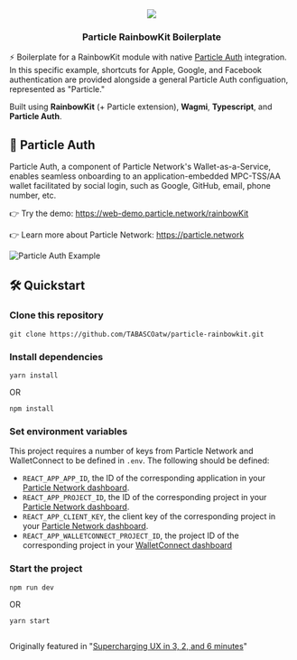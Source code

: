 <div align="center">
  <a href="https://particle.network/">
    <img src="https://i.imgur.com/xmdzXU4.png" />
  </a>
  <h3>
    Particle RainbowKit Boilerplate
  </h3>
</div>

⚡️ Boilerplate for a RainbowKit module with native [Particle Auth](https://docs.particle.network/developers/auth-service) integration. In this specific example, shortcuts for Apple, Google, and Facebook authentication are provided alongside a general Particle Auth configuation, represented as "Particle."

Built using **RainbowKit** (+ Particle extension), **Wagmi**, **Typescript**, and **Particle Auth**.

## 🔑 Particle Auth
Particle Auth, a component of Particle Network's Wallet-as-a-Service, enables seamless onboarding to an application-embedded MPC-TSS/AA wallet facilitated by social login, such as Google, GitHub, email, phone number, etc.

👉 Try the demo: https://web-demo.particle.network/rainbowKit

👉 Learn more about Particle Network: https://particle.network

![Particle Auth Example](https://i.imgur.com/czZtg37.png)

## 🛠️ Quickstart

### Clone this repository
```
git clone https://github.com/TABASCOatw/particle-rainbowkit.git
```

### Install dependencies
```
yarn install
```
OR
```
npm install
```

### Set environment variables
This project requires a number of keys from Particle Network and WalletConnect to be defined in `.env`. The following should be defined:
- `REACT_APP_APP_ID`, the ID of the corresponding application in your [Particle Network dashboard](https://dashboard.particle.network/#/applications).
- `REACT_APP_PROJECT_ID`, the ID of the corresponding project in your [Particle Network dashboard](https://dashboard.particle.network/#/applications).
-  `REACT_APP_CLIENT_KEY`, the client key of the corresponding project in your [Particle Network dashboard](https://dashboard.particle.network/#/applications).
-  `REACT_APP_WALLETCONNECT_PROJECT_ID`, the project ID of the corresponding project in your [WalletConnect dashboard](https://cloud.walletconnect.com/app)

### Start the project
```
npm run dev
```
OR
```
yarn start
```

##
Originally featured in "[Supercharging UX in 3, 2, and 6 minutes](https://twitter.com/TABASCOweb3/status/1707969225229529288)"
